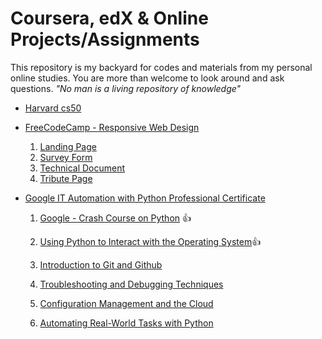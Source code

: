 # Coursera, edX & Online Projects/Assignments

This repository is my backyard for codes and materials from my personal online studies. You are more than welcome to look around and ask questions. *"No man is a living repository of knowledge"*

* [Harvard cs50](https://github.com/RAYOPOKU/Courses/tree/master/Harvard-CS50x)

* [FreeCodeCamp - Responsive Web Design](https://github.com/RAYOPOKU/Courses/tree/master/FreeCodeCamp)
    1. [Landing Page](https://github.com/RAYOPOKU/Courses/tree/master/FreeCodeCamp/Landing%20Page)
    2. [Survey Form](https://github.com/RAYOPOKU/Courses/tree/master/FreeCodeCamp/Survey%20Form)
    3. [Technical Document](https://github.com/RAYOPOKU/Courses/tree/master/FreeCodeCamp/Technical%20Document)
    4. [Tribute Page](https://github.com/RAYOPOKU/Courses/tree/master/FreeCodeCamp/Tribute%20Page)

* [Google IT Automation with Python Professional Certificate](https://github.com/RAYOPOKU/Courses/tree/master/Google%20IT%20Automation%20with%20Python)

  1. [Google - Crash Course on Python](https://github.com/RAYOPOKU/Courses/tree/master/Google%20IT%20Automation%20with%20Python/Google%20-%20Crash%20Course%20on%20Python) :thumbsup:
  
  2. [Using Python to Interact with the Operating System](https://github.com/RAYOPOKU/Courses/tree/master/Google%20IT%20Automation%20with%20Python/Using%20Python%20to%20Interact%20with%20the%20Operating%20System):thumbsup:
  
  3. [Introduction to Git and Github](https://github.com/RAYOPOKU/Courses/tree/master/Google%20IT%20Automation%20with%20Python/Introduction%20to%20git%20and%20github)
  
  4. [Troubleshooting and Debugging Techniques](https://github.com/RAYOPOKU/Courses/tree/master/Google%20IT%20Automation%20with%20Python/Troubleshooting%20and%20Debugging%20Techniques)
  
  5. [Configuration Management and the Cloud]()
  
  6. [Automating Real-World Tasks with Python]()
